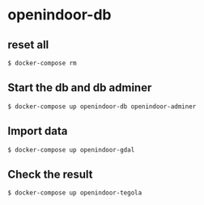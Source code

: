 # openindoor-db

## reset all
```
$ docker-compose rm
```
## Start the db and db adminer

```
$ docker-compose up openindoor-db openindoor-adminer
```
## Import data
```
$ docker-compose up openindoor-gdal
```

## Check the result
```
$ docker-compose up openindoor-tegola
```

